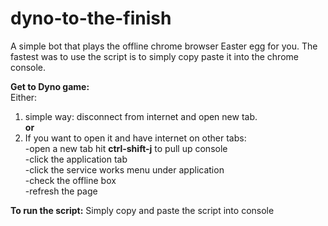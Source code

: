 # dyno-to-the-finish
A simple bot that plays the offline chrome browser Easter egg for you. The fastest was to use the script is to simply copy paste it into the chrome console.

<b>Get to Dyno game:</b><br />
Either:<br />
1. simple way:
	disconnect from internet and open new tab.<br />
<b>or</b>
2. If you want to open it and have internet on other tabs:<br />
	-open a new tab hit <b>ctrl-shift-j</b> to pull up console<br />
	-click the application tab<br />
	-click the service works menu under application<br />
	-check the offline box<br />
	-refresh the page<br />

<b>To run the script:</b>
Simply copy and paste the script into console